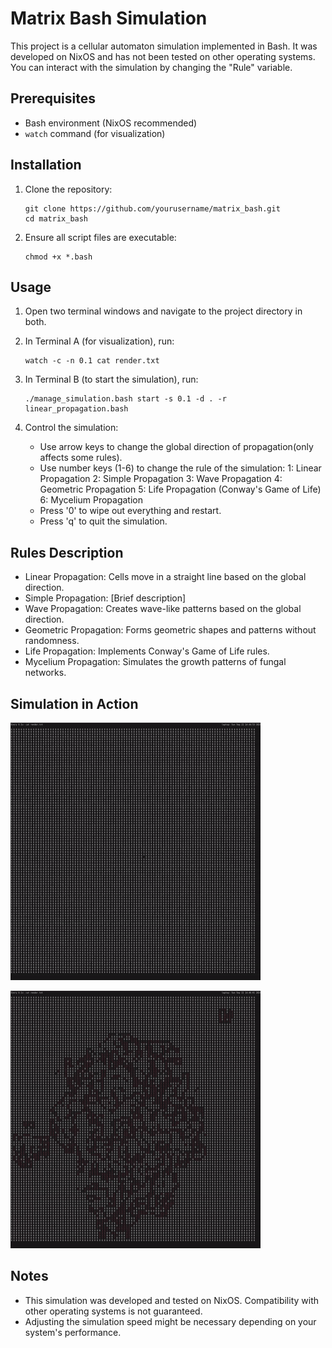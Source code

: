 # Matrix Bash Simulation

This project is a cellular automaton simulation implemented in Bash. It was developed on NixOS and has not been tested on other operating systems.
You can interact with the simulation by changing the "Rule" variable. 

## Prerequisites

- Bash environment (NixOS recommended)
- `watch` command (for visualization)

## Installation

1. Clone the repository:
   ```
   git clone https://github.com/yourusername/matrix_bash.git
   cd matrix_bash
   ```

2. Ensure all script files are executable:
   ```
   chmod +x *.bash
   ```

## Usage

1. Open two terminal windows and navigate to the project directory in both.

2. In Terminal A (for visualization), run:
   ```
   watch -c -n 0.1 cat render.txt
   ```

3. In Terminal B (to start the simulation), run:
   ```
   ./manage_simulation.bash start -s 0.1 -d . -r linear_propagation.bash
   ```

4. Control the simulation:
   - Use arrow keys to change the global direction of propagation(only affects some rules).
   - Use number keys (1-6) to change the rule of the simulation:
     1: Linear Propagation
     2: Simple Propagation
     3: Wave Propagation
     4: Geometric Propagation
     5: Life Propagation (Conway's Game of Life)
     6: Mycelium Propagation
   - Press '0' to wipe out everything and restart.
   - Press 'q' to quit the simulation.

## Rules Description

- Linear Propagation: Cells move in a straight line based on the global direction.
- Simple Propagation: [Brief description]
- Wave Propagation: Creates wave-like patterns based on the global direction.
- Geometric Propagation: Forms geometric shapes and patterns without randomness.
- Life Propagation: Implements Conway's Game of Life rules.
- Mycelium Propagation: Simulates the growth patterns of fungal networks.

## Simulation in Action

![Matrix Bash Simulation - Initial](segment_A_optimized.gif)

![Matrix Bash Simulation - Final](segment_B_optimized.gif)

## Notes

- This simulation was developed and tested on NixOS. Compatibility with other operating systems is not guaranteed.
- Adjusting the simulation speed might be necessary depending on your system's performance.

